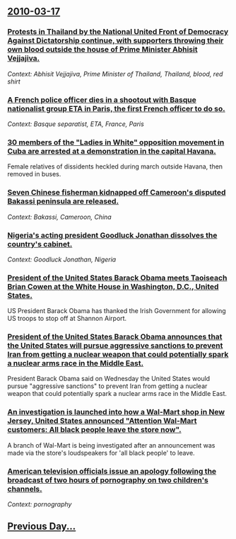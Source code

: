 ## [2010-03-17](/news/2010/03/17/index.md)

### [Protests in Thailand by the National United Front of Democracy Against Dictatorship continue, with supporters throwing their own blood outside the house of Prime Minister Abhisit Vejjajiva. ](/news/2010/03/17/protests-in-thailand-by-the-national-united-front-of-democracy-against-dictatorship-continue-with-supporters-throwing-their-own-blood-outsi.md)
_Context: Abhisit Vejjajiva, Prime Minister of Thailand, Thailand, blood, red shirt_

### [A French police officer dies in a shootout with Basque nationalist group ETA in Paris, the first French officer to do so. ](/news/2010/03/17/a-french-police-officer-dies-in-a-shootout-with-basque-nationalist-group-eta-in-paris-the-first-french-officer-to-do-so.md)
_Context: Basque separatist, ETA, France, Paris_

### [30 members of the "Ladies in White" opposition movement in Cuba are arrested at a demonstration in the capital Havana. ](/news/2010/03/17/30-members-of-the-ladies-in-white-opposition-movement-in-cuba-are-arrested-at-a-demonstration-in-the-capital-havana.md)
Female relatives of dissidents heckled during march outside Havana, then removed in buses.

### [Seven Chinese fisherman kidnapped off Cameroon's disputed Bakassi peninsula are released. ](/news/2010/03/17/seven-chinese-fisherman-kidnapped-off-cameroon-s-disputed-bakassi-peninsula-are-released.md)
_Context: Bakassi, Cameroon, China_

### [Nigeria's acting president Goodluck Jonathan dissolves the country's cabinet. ](/news/2010/03/17/nigeria-s-acting-president-goodluck-jonathan-dissolves-the-country-s-cabinet.md)
_Context: Goodluck Jonathan, Nigeria_

### [President of the United States Barack Obama meets Taoiseach Brian Cowen at the White House in Washington, D.C., United States. ](/news/2010/03/17/president-of-the-united-states-barack-obama-meets-taoiseach-brian-cowen-at-the-white-house-in-washington-d-c-united-states.md)
US President Barack Obama has thanked the Irish Government for allowing US troops to stop off at Shannon Airport.

### [President of the United States Barack Obama announces that the United States will pursue aggressive sanctions to prevent Iran from getting a nuclear weapon that could potentially spark a nuclear arms race in the Middle East. ](/news/2010/03/17/president-of-the-united-states-barack-obama-announces-that-the-united-states-will-pursue-aggressive-sanctions-to-prevent-iran-from-getting-a.md)
President Barack Obama said on Wednesday the United States would pursue &quot;aggressive sanctions&quot; to prevent Iran from getting a nuclear weapon that could potentially spark a nuclear arms race in the Middle East.

### [An investigation is launched into how a Wal-Mart shop in New Jersey, United States announced "Attention Wal-Mart customers: All black people leave the store now". ](/news/2010/03/17/an-investigation-is-launched-into-how-a-wal-mart-shop-in-new-jersey-united-states-announced-attention-wal-mart-customers-all-black-people.md)
A branch of Wal-Mart is being investigated after an announcement was made via the store&#039;s loudspeakers for &#039;all black people&#039; to leave.

### [American television officials issue an apology following the broadcast of two hours of pornography on two children's channels. ](/news/2010/03/17/american-television-officials-issue-an-apology-following-the-broadcast-of-two-hours-of-pornography-on-two-children-s-channels.md)
_Context: pornography_

## [Previous Day...](/news/2010/03/16/index.md)


